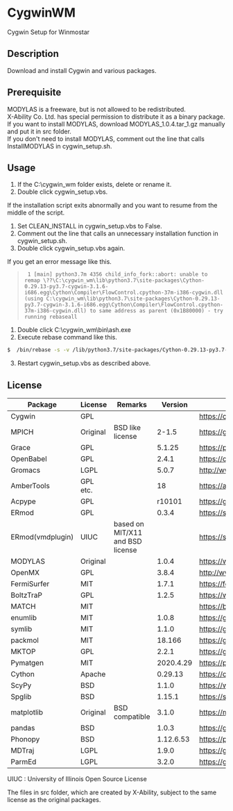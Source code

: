 # CygwinWM
Cygwin Setup for Winmostar

## Description

Download and install Cygwin and various packages.

## Prerequisite

MODYLAS is a freeware, but is not allowed to be redistributed.   
X-Ability Co. Ltd. has special permission to distribute it as a binary package.  
If you want to install MODYLAS, download MODYLAS_1.0.4.tar_1.gz manually and put it in src folder.  
If you don't need to install MODYLAS, comment out the line that calls InstallMODYLAS in cygwin_setup.sh.  

## Usage

1. If the C:\cygwin_wm folder exists, delete or rename it.
2. Double click cygwin_setup.vbs.

If the installation script exits abnormally and you want to resume from the middle of the script.
1. Set CLEAN_INSTALL in cygwin_setup.vbs to False.
2. Comment out the line that calls an unnecessary installation function in cygwin_setup.sh.
3. Double click cygwin_setup.vbs again.

If you get an error message like this.


>      1 [main] python3.7m 4356 child_info_fork::abort: unable to remap \??\C:\cygwin_wm\lib\python3.7\site-packages\Cython-0.29.13-py3.7-cygwin-3.1.6-i686.egg\Cython\Compiler\FlowControl.cpython-37m-i386-cygwin.dll (using C:\cygwin_wm\lib\python3.7\site-packages\Cython-0.29.13-py3.7-cygwin-3.1.6-i686.egg\Cython\Compiler\FlowControl.cpython-37m-i386-cygwin.dll) to same address as parent (0x1B80000) - try running rebaseall


1. Double click C:\cygwin_wm\bin\ash.exe
2. Execute rebase command like this.

```bash
$  /bin/rebase -s -v /lib/python3.7/site-packages/Cython-0.29.13-py3.7-cygwin-3.1.6-i686.egg/Cython/Compiler/*.dll
```
3. Restart cygwin_setup.vbs as described above.

## License

| Package          | License    | Remarks                          | Version   | Reference                                                                        |
| ---------------- | ---------- | -------------------------------- | ----------|--------------------------------------------------------------------------------- |
| Cygwin           | GPL        |                                  |           | https://cygwin.com/licensing.html                                                |
| MPICH            | Original   | BSD like license                 | 2-1.5     | https://github.com/pmodels/mpich/blob/master/COPYRIGHT                           |
| Grace            | GPL        |                                  | 5.1.25    | https://plasma-gate.weizmann.ac.il/Grace/doc/GPL.html                            |
| OpenBabel        | GPL        |                                  | 2.4.1     | https://openbabel.org/wiki/Frequently_Asked_Questions                            |
| Gromacs          | LGPL       |                                  | 5.0.7     | http://www.gromacs.org/About_Gromacs                                             |
| AmberTools       | GPL etc.   |                                  | 18        | https://ambermd.org/AmberTools.php                                               |
| Acpype           | GPL        |                                  | r10101    | https://github.com/alanwilter/acpype/blob/master/LICENSE                         |
| ERmod            | GPL        |                                  | 0.3.4     | https://sourceforge.net/projects/ermod/                                          |
| ERmod(vmdplugin) | UIUC       | based on MIT/X11 and BSD license |           | https://sourceforge.net/p/ermod/code/ci/default/tree/vmdplugins/LICENSE          |
| MODYLAS          | Original   |                                  | 1.0.4     | https://www.modylas.org/node/18                                                  |
| OpenMX           | GPL        |                                  | 3.8.4     | http://www.openmx-square.org/whatisopenmx.html                                   |
| FermiSurfer      | MIT        |                                  | 1.7.1     | https://fermisurfer.osdn.jp/en/_build/html/copy.html                             |
| BoltzTraP        | GPL        |                                  | 1.2.5     | https://www.imc.tuwien.ac.at/index.php?id=21094                                  |
| MATCH            | MIT        |                                  |           | https://brooks.chem.lsa.umich.edu/download/software/match/MATCH_Users_Manual.pdf |
| enumlib          | MIT        |                                  | 1.0.8     | https://github.com/msg-byu/enumlib/blob/master/LICENSE                           |
| symlib           | MIT        |                                  | 1.1.0     | https://github.com/msg-byu/symlib/blob/master/LICENSE                            |
| packmol          | MIT        |                                  | 18.166    | https://github.com/m3g/packmol/blob/master/LICENSE                               |
| MKTOP            | GPL        |                                  | 2.2.1     | https://github.com/aar2163/MKTOP/blob/master/mktop.pl                            |
| Pymatgen         | MIT        |                                  | 2020.4.29 | https://pymatgen.org/                                                            |
| Cython           | Apache     |                                  | 0.29.13   | https://cython.org/                                                              |
| ScyPy            | BSD        |                                  | 1.1.0     | https://www.scipy.org/scipylib/license.html                                      |
| Spglib           | BSD        |                                  | 1.15.1    | https://spglib.github.io/spglib/                                                 |
| matplotlib       | Original   | BSD compatible                   | 3.1.0     | https://matplotlib.org/3.1.0/users/license.html                                  |
| pandas           | BSD        |                                  | 1.0.3     | https://github.com/pandas-dev/pandas/blob/master/LICENSE                         |
| Phonopy          | BSD        |                                  | 1.12.6.53 | https://phonopy.github.io/phonopy/                                               |
| MDTraj           | LGPL       |                                  | 1.9.0     | https://github.com/mdtraj/mdtraj                                                 |
| ParmEd           | LGPL       |                                  | 3.2.0     | https://github.com/ParmEd/ParmEd                                                 |

UIUC : University of Illinois Open Source License

The files in src folder, which are created by X-Ability, subject to the same license as the original packages.  

